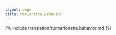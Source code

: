 ```yaml
---
layout: page
title: Marionette.Behavior
---
```


{% include translation/ru/marionette.behavior.md %}